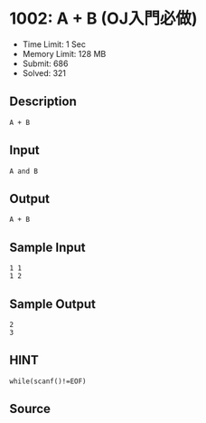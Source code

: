 # 1002: A + B (OJ入門必做)

* Time Limit: 1 Sec  
* Memory Limit: 128 MB
* Submit: 686  
* Solved: 321

## Description

```
A + B
```

## Input

```
A and B
```


## Output

```
A + B
```

## Sample Input


```
1 1
1 2

```
## Sample Output

```
2
3

```
## HINT

```
while(scanf()!=EOF)

```


## Source

